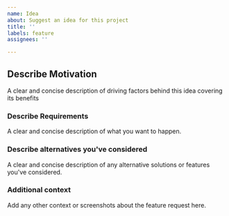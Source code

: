 ```yaml
---
name: Idea
about: Suggest an idea for this project
title: ''
labels: feature
assignees: ''

---
```


## Describe Motivation
A clear and concise description of driving factors behind this idea covering its benefits

### Describe Requirements
A clear and concise description of what you want to happen.

### Describe alternatives you've considered
A clear and concise description of any alternative solutions or features you've considered.

### Additional context
Add any other context or screenshots about the feature request here.
